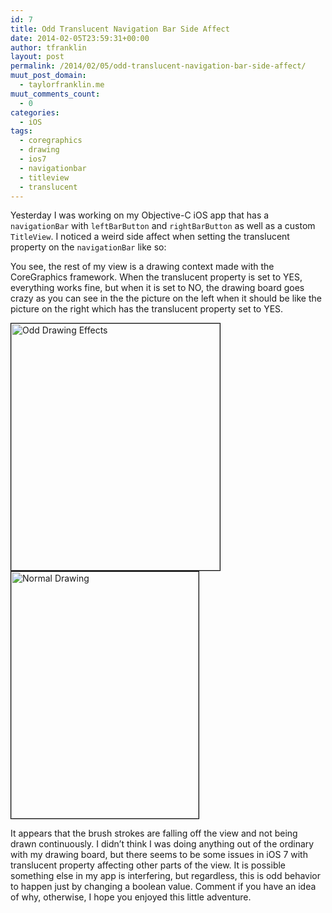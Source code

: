 ```yaml
---
id: 7
title: Odd Translucent Navigation Bar Side Affect
date: 2014-02-05T23:59:31+00:00
author: tfranklin
layout: post
permalink: /2014/02/05/odd-translucent-navigation-bar-side-affect/
muut_post_domain:
  - taylorfranklin.me
muut_comments_count:
  - 0
categories:
  - iOS
tags:
  - coregraphics
  - drawing
  - ios7
  - navigationbar
  - titleview
  - translucent
---
```

Yesterday I was working on my Objective-C iOS app that has a `navigationBar` with `leftBarButton` and `rightBarButton` as well as a custom `TitleView`. I noticed a weird side affect when setting the translucent property on the `navigationBar` like so:
  
You see, the rest of my view is a drawing context made with the CoreGraphics framework. When the translucent property is set to YES, everything works fine, but when it is set to NO, the drawing board goes crazy as you can see in the the picture on the left when it should be like the picture on the right which has the translucent property set to YES.

<img alt="Odd Drawing Effects" style="border: #000000 1px solid;" src="{{ site.url }}/images/2014/02/ios-simulator-screen-shot-feb-5-2014-12-09-21-am.png" width="334" height="395" />
<img alt="Normal Drawing" style="border: #000000 1px solid;" src="{{ site.url }}/images/2014/02/ios-simulator-screen-shot-feb-5-2014-11-47-22-pm.png" width="300" height="395" />

<p style="text-align:left;">
  It appears that the brush strokes are falling off the view and not being drawn continuously. I didn&#8217;t think I was doing anything out of the ordinary with my drawing board, but there seems to be some issues in iOS 7 with translucent property affecting other parts of the view. It is possible something else in my app is interfering, but regardless, this is odd behavior to happen just by changing a boolean value. Comment if you have an idea of why, otherwise, I hope you enjoyed this little adventure.
</p>